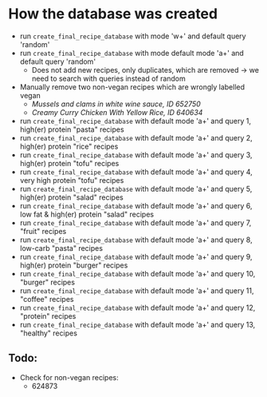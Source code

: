 # How the database was created

* run ```create_final_recipe_database``` with mode 'w+' and default query 'random'
* run ```create_final_recipe_database``` with mode default mode 'a+' and default query 'random'
  * Does not add new recipes, only duplicates, which are removed  -> we need to search with queries instead of random
* Manually remove two non-vegan recipes which are wrongly labelled vegan
  * *Mussels and clams in white wine sauce, ID 652750*
  * *Creamy Curry Chicken With Yellow Rice, ID 640634*
* run ```create_final_recipe_database``` with default mode 'a+' and query 1, high(er) protein "pasta" recipes
* run ```create_final_recipe_database``` with default mode 'a+' and query 2, high(er) protein "rice" recipes
* run ```create_final_recipe_database``` with default mode 'a+' and query 3, high(er) protein "tofu" recipes
* run ```create_final_recipe_database``` with default mode 'a+' and query 4, very high protein "tofu" recipes
* run ```create_final_recipe_database``` with default mode 'a+' and query 5, high(er) protein "salad" recipes
* run ```create_final_recipe_database``` with default mode 'a+' and query 6, low fat & high(er) protein "salad" recipes
* run ```create_final_recipe_database``` with default mode 'a+' and query 7, "fruit" recipes
* run ```create_final_recipe_database``` with default mode 'a+' and query 8, low-carb "pasta" recipes
* run ```create_final_recipe_database``` with default mode 'a+' and query 9, high(er) protein "burger" recipes
* run ```create_final_recipe_database``` with default mode 'a+' and query 10, "burger" recipes
* run ```create_final_recipe_database``` with default mode 'a+' and query 11, "coffee" recipes
* run ```create_final_recipe_database``` with default mode 'a+' and query 12, "protein" recipes
* run ```create_final_recipe_database``` with default mode 'a+' and query 13, "healthy" recipes


## Todo:
* Check for non-vegan recipes:
  * 624873